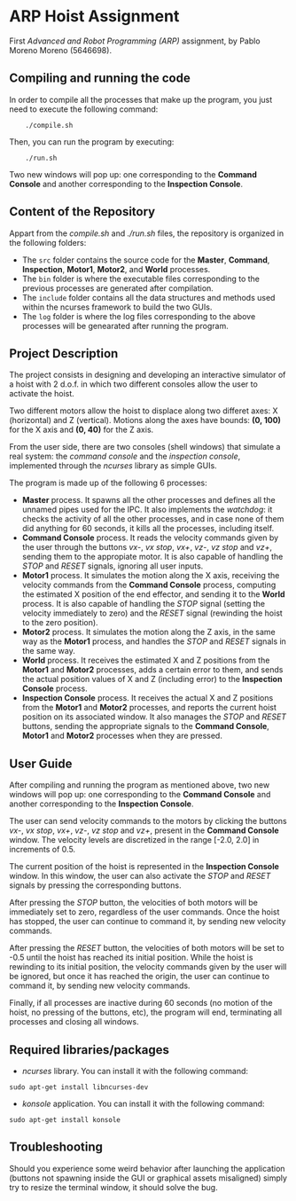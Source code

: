 # ARP Hoist Assignment
First *Advanced and Robot Programming (ARP)* assignment, by Pablo Moreno Moreno (5646698).

## Compiling and running the code
In order to compile all the processes that make up the program, you just need to execute the following command:
```console
	./compile.sh
```

Then, you can run the program by executing:
```console
	./run.sh
```

Two new windows will pop up: one corresponding to the **Command Console** and another corresponding to the **Inspection Console**.


## Content of the Repository
Appart from the *compile.sh* and *./run.sh* files, the repository is organized in the following folders:
- The `src` folder contains the source code for the **Master**, **Command**, **Inspection**, **Motor1**, **Motor2**, and **World** processes.
- The `bin` folder is where the executable files corresponding to the previous processes are generated after compilation.
- The `include` folder contains all the data structures and methods used within the ncurses framework to build the two GUIs.
- The `log` folder is where the log files corresponding to the above processes will be genearated after running the program.


## Project Description
The project consists in designing and developing an interactive simulator of a hoist with 2 d.o.f. in which two different consoles allow the user to activate the hoist.

Two different motors allow the hoist to displace along two differet axes: X (horizontal) and Z (vertical). Motions along the axes have bounds: **(0, 100)** for the X axis and **(0, 40)** for the Z axis.

From the user side, there are two consoles (shell windows) that simulate a real system: the *command console* and the *inspection console*, implemented through the *ncurses* library as simple GUIs.

The program is made up of the following 6 processes:

- **Master** process. It spawns all the other processes and defines all the unnamed pipes used for the IPC. It also implements the *watchdog*: it checks the activity of all the other processes, and in case none of them did anything for 60 seconds, it kills all the processes, including itself.
- **Command Console** process. It reads the velocity commands given by the user through the buttons *vx-*, *vx stop*, *vx+*, *vz-*, *vz stop* and *vz+*, sending them to the appropiate motor. It is also capable of handling the *STOP* and *RESET* signals, ignoring all user inputs.
- **Motor1** process. It simulates the motion along the X axis, receiving the velocity commands from the **Command Console** process, computing the estimated X position of the end effector, and sending it to the **World** process. It is also capable of handling the *STOP* signal (setting the velocity immediately to zero) and the *RESET* signal (rewinding the hoist to the zero position).
- **Motor2** process. It simulates the motion along the Z axis, in the same way as the **Motor1** process, and handles the *STOP* and *RESET* signals in the same way.
- **World** process. It receives the estimated X and Z positions from the **Motor1** and **Motor2** processes, adds a certain error to them, and sends the actual position values of X and Z (including error) to the **Inspection Console** process.
- **Inspection Console** process. It receives the actual X and Z positions from the **Motor1** and **Motor2** processes, and reports the current hoist position on its associated window. It also manages the *STOP* and *RESET* buttons, sending the appropriate signals to the **Command Console**, **Motor1** and **Motor2** processes when they are pressed.


## User Guide
After compiling and running the program as mentioned above, two new windows will pop up: one corresponding to the **Command Console** and another corresponding to the **Inspection Console**.

The user can send velocity commands to the motors by clicking the buttons *vx-*, *vx stop*, *vx+*, *vz-*, *vz stop* and *vz+*, present in the  **Command Console** window. The velocity levels are discretized in the range [-2.0, 2.0] in increments of 0.5.

The current position of the hoist is represented in the **Inspection Console** window. In this window, the user can also activate the *STOP* and *RESET* signals by pressing the corresponding buttons.

After pressing the *STOP* button, the velocities of both motors will be immediately set to zero, regardless of the user commands. Once the hoist has stopped, the user can continue to command it, by sending new velocity commands.

After pressing the *RESET* button, the velocities of both motors will be set to -0.5 until the hoist has reached its initial position. While the hoist is rewinding to its initial position, the velocity commands given by the user will be ignored, but once it has reached the origin, the user can continue to command it, by sending new velocity commands.

Finally, if all processes are inactive during 60 seconds (no motion of the hoist, no pressing of the buttons, etc), the program will end, terminating all processes and closing all windows.


## Required libraries/packages
- *ncurses* library. You can install it with the following command:
```console
sudo apt-get install libncurses-dev
```

- *konsole* application. You can install it with the following command:
```console
sudo apt-get install konsole
```


## Troubleshooting
Should you experience some weird behavior after launching the application (buttons not spawning inside the GUI or graphical assets misaligned) simply try to resize the terminal window, it should solve the bug.
